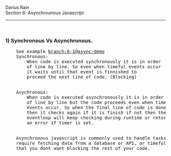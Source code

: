 <p>
Darius Rain <br>
Section 6: Asynchrounous Javascript
</p>
<hr>
<br>
<h3>1) Synchronous Vs Asynchronous.</h3>
<div>
    <pre>
    See example <a href="https://github.com/DariusRain/nodejs-restful-apis/blob/master/section-6-asynchronous-javascript/async-demo/index.js">branch:6-1@async-demo</a>
    Synchronous: 
        When code is executed synchronously it is in order
        of line by line. So even when timeful events occur 
        it waits until that event is finnished to 
        proceed the next line of code. (Blocking)
    <br>
    Asychronous: 
        When code is executed asynchronously it is in order
        of line by line but the code proceeds even when timeful
        events occur. So when the final line of code is done,
        then it checks again if it is finish if not then the
        eventloop will keep checking during runtime or return
        an error if timer is set.
    <br>
    Asynchronous javascript is commonly used to handle tasks that
    require fetching data from a database or API, or timeful tasks
    that you dont want blocking the rest of your code.
    </pre>
</div>
